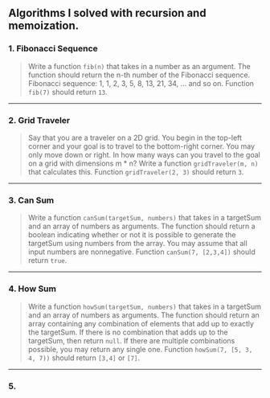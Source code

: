 ## Algorithms I solved with recursion and memoization.

### 1. Fibonacci Sequence
>Write a function `fib(n)` that takes in a number as an argument. The function should return the n-th number of the Fibonacci sequence. Fibonacci sequence: 1, 1, 2, 3, 5, 8, 13, 21, 34, ... and so on. Function
`fib(7)` should return `13`.

<hr>

### 2. Grid Traveler
>Say that you are a traveler on a 2D grid. You begin in the top-left corner and your goal is to travel to the bottom-right corner. You may only move down or right. In how many ways can you travel to the goal on a grid with dimensions m * n? Write a function `gridTraveler(m, n)` that calculates this. Function `gridTraveler(2, 3)` should return `3`.

<hr>

### 3. Can Sum
>Write a function `canSum(targetSum, numbers)` that takes in a targetSum and an array of numbers as arguments. The function should return a boolean indicating whether or not it is possible to generate the targetSum using numbers from the array. You may assume that all input numbers are nonnegative. Function `canSum(7, [2,3,4])` should return `true`.

<hr>

### 4. How Sum
>Write a function `howSum(targetSum, numbers)` that takes in a targetSum and an array of numbers as arguments. The function should return an array containing any combination of
elements that add up to exactly the targetSum. If there is no combination that adds up to the targetSum, then return `null`. If there are multiple combinations possible, you may return any single one. Function `howSum(7, [5, 3, 4, 7))` should return `[3,4]` or `[7]`.

<hr>

### 5.